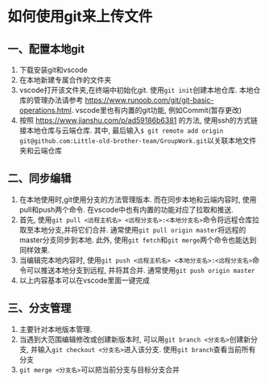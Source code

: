 # 如何使用git来上传文件
## 一、配置本地git
1. 下载安装git和vscode
2. 在本地新建专属合作的文件夹
3. vscode打开该文件夹,在终端中初始化git. 使用`git init`创建本地仓库. 本地仓库的管理办法请参考 https://www.runoob.com/git/git-basic-operations.html. vscode里也有内置的git功能, 例如Commit(暂存更改)
4. 按照 https://www.jianshu.com/p/ad59186b6381 的方法, 使用ssh的方式链接本地仓库与云端仓库. 其中, 最后输入`$ git remote add origin git@github.com:Little-old-brother-team/GroupWork.git`以关联本地文件夹和云端仓库

## 二、同步编辑
1. 在本地使用时,git使用分支的方法管理版本. 而在同步本地和云端内容时, 使用pull和push两个命令. 在vscode中也有内置的功能对应了拉取和推送. 
2. 首先, 使用`git pull <远程主机名> <远程分支名>:<本地分支名>`命令将远程仓库拉取至本地分支,并将它们合并. 通常使用`git pull origin master`将远程的master分支同步到本地. 此外, 使用`git fetch`和`git merge`两个命令也能达到同样效果. 
3. 当编辑完本地内容时, 使用`git push <远程主机名> <本地分支名>:<远程分支名>`命令可以推送本地分支到远程, 并将其合并. 通常使用`git push origin master`
4. 以上内容基本可以在vscode里面一键完成

## 三、分支管理
1. 主要针对本地版本管理. 
2. 当遇到大范围编辑修改或创建新版本时, 可以用`git branch <分支名>`创建新分支, 并输入`git checkout <分支名>`进入该分支. 使用`git branch`查看当前所有分支
3. `git merge <分支名>`可以把当前分支与目标分支合并